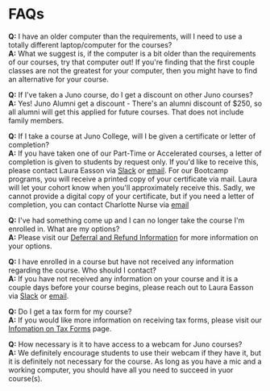 # FAQs

**Q:** I have an older computer than the requirements, will I need to use a totally different laptop/computer for the courses? </br>
**A:** What we suggest is, if the computer is a bit older than the requirements of our courses, try that computer out! If you're finding that the first couple classes are not the greatest for your computer, then you might have to find an alternative for your course.

**Q:** If I've taken a Juno course, do I get a discount on other Juno courses? </br>
**A:** Yes! Juno Alumni get a discount - There's an alumni discount of $250, so all alumni will get this applied for future courses.
That does not include family members.

**Q:** If I take a course at Juno College, will I be given a certificate or letter of completion? </br>
**A:** If you have taken one of our Part-Time or Accelerated courses, a letter of completion is given to students by request only. If you'd like to receive this, please contact Laura Easson via [Slack](https://junocollege.slack.com/team/U01JN7E8ELE) or [email](mailto:laura.easson@junocollege.com). For our Bootcamp programs, you will receive a printed copy of your certificate via mail. Laura will let your cohort know when you'll approximately receive this. Sadly, we cannot provide a digital copy of your certificate, but if you need a letter of completion, you can contact Charlotte Nurse via [email](mailto:charlotte@junocollege.com)

**Q:** I've had something come up and I can no longer take the course I'm enrolled in. What are my options? </br>
**A:** Please visit our [Deferral and Refund Information](./deferral.md) for more information on your options. 

**Q:** I have enrolled in a course but have not received any information regarding the course. Who should I contact? </br>
**A:** If you have not received any information on your course and it is a couple days before your course begins, please reach out to Laura Easson via [Slack](https://junocollege.slack.com/team/U01JN7E8ELE) or [email](mailto:laura.easson@junocollege.com).

**Q:** Do I get a tax form for my course? </br>
**A:** If you would like more information on receiving tax forms, please visit our [Infomation on Tax Forms](./tax-information.md) page. 

**Q:** How necessary is it to have access to a webcam for Juno courses? </br>
**A:** We definitely encourage students to use their webcam if they have it, but it is definitely not necessary for the course. As long as you have a mic and a working computer, you should have all you need to succeed in yuor course(s). 


 
